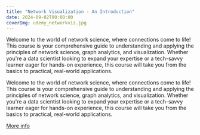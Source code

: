 ```yaml
---
title: "Network Visualization - An Introduction"
date: 2024-09-02T00:00:00
coverImg: udemy_networkviz.jpg
---
```


Welcome to the world of network science, where connections come to life! This course is your comprehensive guide to understanding and applying the principles of network science, graph analytics, and visualization. Whether you're a data scientist looking to expand your expertise or a tech-savvy learner eager for hands-on experience, this course will take you from the basics to practical, real-world applications.




<!--more-->


Welcome to the world of network science, where connections come to life! This course is your comprehensive guide to understanding and applying the principles of network science, graph analytics, and visualization. Whether you're a data scientist looking to expand your expertise or a tech-savvy learner eager for hands-on experience, this course will take you from the basics to practical, real-world applications.

[More info](https://www.udemy.com/course/network-visualization-an-introduction/?referralCode=9EB68F8095712D238B35)
